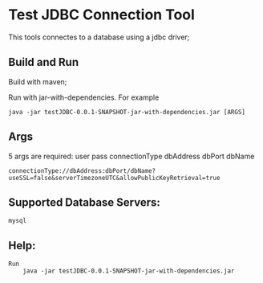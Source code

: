 Test JDBC Connection Tool
====================

This tools connectes to a database using a jdbc driver;


## Build and Run

Build with maven;

Run with jar-with-dependencies. For example

	java -jar testJDBC-0.0.1-SNAPSHOT-jar-with-dependencies.jar [ARGS]
	
	
## Args

5 args are required:
	user pass connectionType dbAddress dbPort dbName
	
	connectionType://dbAddress:dbPort/dbName?useSSL=false&serverTimezoneUTC&allowPublicKeyRetrieval=true
	
## Supported Database Servers:
	mysql
	
## Help:
	Run
		java -jar testJDBC-0.0.1-SNAPSHOT-jar-with-dependencies.jar
